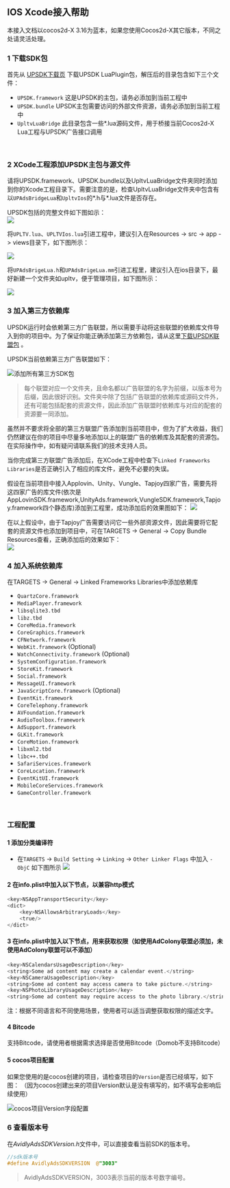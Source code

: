 
## IOS Xcode接入帮助

本接入文档以cocos2d-X 3.16为蓝本，如果您使用Cocos2d-X其它版本，不同之处请灵活处理。

### 1 下载SDK包
首先从 [UPSDK下载页](http://ads-sdk-doc.haloapps.com/docs/show/13 "SDK下载页面") 下载UPSDK LuaPlugin包，解压后的目录包含如下三个文件：
- `UPSDK.framework` 这是UPSDK的主包，请务必添加到当前工程中
- `UPSDK.bundle` UPSDK主包需要访问的外部文件资源，请务必添加到当前工程中
- `UpltvLuaBridge` 此目录包含一些*.lua源码文件，用于桥接当前Cocos2d-X Lua工程与UPSDK广告接口调用
</br>

### 2 XCode工程添加UPSDK主包与源文件
请将UPSDK.framework、UPSDK.bundle以及UpltvLuaBridge文件夹同时添加到你的Xcode工程目录下。需要注意的是，检查UpltvLuaBridge文件夹中包含有以`UPAdsBridgeLua`和`UpltvIos`的*.h与*.lua文件是否存在。

UPSDK包括的完整文件如下图如示：
</br>
![](http://docc.upltv.com/uploads/201805/5afe86ea12eac_5afe86ea.png)

将`UPLTV.lua`、`UPLTVIos.lua`引进工程中，建议引入在Resources -> src -> app -> views目录下，如下图所示：

![](http://docc.upltv.com/uploads/201804/5ae28500aafd8_5ae28500.png)

将`UPAdsBrigeLua.h`和`UPAdsBrigeLua.mm`引进工程里，建议引入在ios目录下，最好新建一个文件夹如upltv，便于管理项目，如下图所示：

![](http://docc.upltv.com/uploads/201804/5ae18fc73aa86_5ae18fc7.png)

### 3 加入第三方依赖库
UPSDK运行时会依赖第三方广告联盟，所以需要手动将这些联盟的依赖库文件导入到你的项目中。为了保证你能正确添加第三方依赖包，请从这里[下载UPSDK联盟包](http://ads-sdk-doc.haloapps.com/docs/show/13 "SDK第三方包下载") 。

UPSDK当前依赖第三方广告联盟如下：

![添加所有第三方SDK包](http://docc.upltv.com/uploads/201709/59afafb9143e9_59afafb9.png "添加所有第三方SDK包")

> 每个联盟对应一个文件夹，且命名都以广告联盟的名字为前缀，以版本号为后缀，因此很好识别。文件夹中除了包括广告联盟的依赖库或源码文件外，还有可能包括配套的资源文件，因此添加广告联盟时依赖库与对应的配套的资源要一同添加。

虽然并不要求将全部的第三方联盟广告添加到当前项目中，但为了扩大收益，我们仍然建议在你的项目中尽量多地添加以上的联盟广告的依赖库及其配套的资源包。在实际操作中，如有疑问请联系我们的技术支持人员。

当你完成第三方联盟广告添加后，在XCode工程中检查下`Linked Frameworks Libraries`是否正确引入了相应的库文件，避免不必要的失误。

假设在当前项目中接入Applovin、Unity、Vungle、Tapjoy四家广告，需要先将这四家广告的库文件(依次是AppLovinSDK.framework,UnityAds.framework,VungleSDK.framework,Tapjoy.framework四个静态库)添加到工程里，成功添加后的效果图如下：
![](http://docc.upltv.com/uploads/201804/5acc6644c33a5_5acc6644.png)

在以上假设中，由于Tapjoy广告需要访问它一些外部资源文件，因此需要将它配套的资源文件也添加到项目中，可在TARGETS → General → Copy Bundle Resources查看，正确添加后的效果如下：
<br>
![](http://docc.upltv.com/uploads/201804/5acc70803fec8_5acc7080.png)


### 4 加入系统依赖库
在TARGETS → General → Linked Frameworks Libraries中添加依赖库
- `QuartzCore.framework`
- `MediaPlayer.framework`
- `libsqlite3.tbd`
- `libz.tbd`
- `CoreMedia.framework`
- `CoreGraphics.framework`
- `CFNetwork.framework`
- `WebKit.framework` (Optional)
- `WatchConnectivity.framework`	(Optional)
- `SystemConfiguration.framework`
- `StoreKit.framework`
- `Social.framework`
- `MessageUI.framework`
- `JavaScriptCore.framework`	(Optional)
- `EventKit.framework`
- `CoreTelephony.framework`
- `AVFoundation.framework`
- `AudioToolbox.framework`
- `AdSupport.framework`
- `GLKit.framework`
- `CoreMotion.framework`
- `libxml2.tbd`
- `libc++.tbd`
- `SafariServices.framework`
- `CoreLocation.framework`
- `EventKitUI.framework`
- `MobileCoreServices.framework`
- `GameController.framework`
<br>

### 工程配置
#### 1 添加分类编译符

- 在`TARGETS` → `Build Setting` → `Linking` → `Other Linker Flags` 中加入 `-ObjC` 如下图所示
![](http://docc.upltv.com/uploads/201804/5ae28e70be73c_5ae28e70.png)

#### 2 在info.plist中加入以下节点，以兼容http模式

```objective-c
<key>NSAppTransportSecurity</key>
<dict>
	<key>NSAllowsArbitraryLoads</key>
	<true/>
</dict>
```

#### 3 在info.plist中加入以下节点，用来获取权限（如使用AdColony联盟必须加，未使用AdColony联盟可以不添加）
```objective-c
<key>NSCalendarsUsageDescription</key>
<string>Some ad content may create a calendar event.</string>
<key>NSCameraUsageDescription</key>
<string>Some ad content may access camera to take picture.</string>
<key>NSPhotoLibraryUsageDescription</key>
<string>Some ad content may require access to the photo library.</string>
```

注：根据不同语言和不同使用场景，使用者可以适当调整获取权限的描述文字。
<br>

#### 4 Bitcode
支持Bitcode，请使用者根据需求选择是否使用Bitcode（Domob不支持Bitcode）

#### 5 cocos项目配置
如果您使用的是cocos创建的项目，请检查项目的`Version`是否已经填写，如下图：
（因为cocos创建出来的项目Version默认是没有填写的，如不填写会影响后续使用）

![cocos项目Version字段配置](http://docc.upltv.com/uploads/201709/59afb01ec7612_59afb01e.png "cocos项目Version字段配置")
<br>

### 6 查看版本号
在*AvidlyAdsSDKVersion.h*文件中，可以直接查看当前SDK的版本号。

```objective-c
//sdk版本号
#define AvidlyAdsSDKVERSION  @"3003"
```
> AvidlyAdsSDKVERSION，3003表示当前的版本号数字编号。

